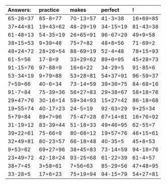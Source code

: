 | Answers: | practice | makes | perfect | ! |
| :--- | :--- | :--- | :--- | :--- |
| 65-28=37 | 85-8=77 | 70-13=57 | 41-3=38 | 16+69=85 | 
| 37+44=81 | 19+43=62 | 48-29=19 | 34-15=19 | 81-43=38 | 
| 61-48=13 | 54-35=19 | 26+65=91 | 96-67=29 | 49+9=58 | 
| 38+15=53 | 9+39=48 | 75+7=82 | 48+8=56 | 71-69=2 | 
| 48+24=72 | 28+26=54 | 88-69=19 | 52-4=48 | 78+15=93 | 
| 61-5=56 | 17-8=9 | 33+29=62 | 89+6=95 | 45+28=73 | 
| 91-15=76 | 97-88=9 | 16+6=22 | 34-29=5 | 91-85=6 | 
| 53-34=19 | 9+79=88 | 53+28=81 | 54+37=91 | 96-59=37 | 
| 7+59=66 | 40-6=34 | 73-14=59 | 39+36=75 | 84-68=16 | 
| 91-7=84 | 75-39=36 | 56+27=83 | 29+38=67 | 58+18=76 | 
| 29+47=76 | 30-16=14 | 59+34=93 | 15+27=42 | 86-18=68 | 
| 19+55=74 | 40-17=23 | 24-5=19 | 92-63=29 | 9+25=34 | 
| 5+79=84 | 89+7=96 | 75-47=28 | 67+14=81 | 16+76=92 | 
| 31-19=12 | 83-39=44 | 51-18=33 | 49+46=95 | 62-55=7 | 
| 39+22=61 | 75-66=9 | 80-68=12 | 19+57=76 | 46+15=61 | 
| 32+49=81 | 80-23=57 | 66-18=48 | 40-35=5 | 45+8=53 | 
| 9+53=62 | 69+27=96 | 38+45=83 | 73-14=59 | 94-18=76 | 
| 23+49=72 | 42-18=24 | 93-25=68 | 61-22=39 | 61-4=57 | 
| 38+7=45 | 3+58=61 | 7+56=63 | 85-29=56 | 47+48=95 | 
| 33-28=5 | 17+6=23 | 75+19=94 | 94-15=79 | 54+27=81 | 
